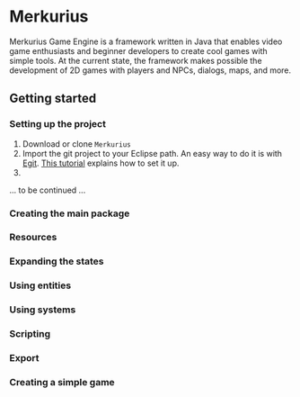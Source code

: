 Merkurius
=========

Merkurius Game Engine is a framework written in Java that enables video game enthusiasts and beginner developers to create cool games with simple tools. At the current state, the framework makes possible the development of 2D games with players and NPCs, dialogs, maps, and more.


Getting started
---------------

### Setting up the project
  1. Download or clone `Merkurius`
  2. Import the git project to your Eclipse path. An easy way to do it is with <a href="http://www.eclipse.org/egit/">Egit</a>. <a href="http://www.vogella.com/articles/EGit/article.html">This tutorial</a> explains how to set it up.
  3.


... to be continued ...

### Creating the main package

### Resources

### Expanding the states

### Using entities

### Using systems

### Scripting

### Export

### Creating a simple game 
